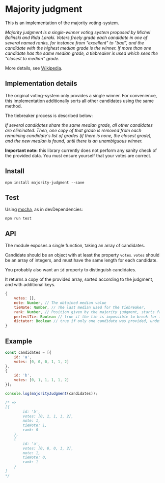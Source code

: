 # Majority judgment

This is an implementation of the majority voting-system.

*Majority judgment is a single-winner voting system proposed by Michel Balinski and Rida Laraki. Voters freely grade each candidate in one of several named ranks, for instance from "excellent" to "bad", and the candidate with the highest median grade is the winner. If more than one candidate has the same median grade, a tiebreaker is used which sees the "closest to median" grade.*

More details, see [Wikipedia](https://en.wikipedia.org/wiki/Majority_judgment).

## Implementation details

The original voting-system only provides a single winner. For convenience, this implementation additionally sorts all other candidates using the same method.

The tiebreaker process is described below:

*If several candidates share the same median grade, all other candidates are eliminated. Then, one copy of that grade is removed from each remaining candidate's list of grades (if there is none, the closest grade), and the new median is found, until there is an unambiguous winner.*

**Important note:** this library currently does not perform any sanity check of the provided data. You must ensure yourself that your votes are correct.

## Install
`npm install majority-judgment --save`

## Test
Using [mocha](https://mochajs.org/), as in devDependencies:

`npm run test`

## API

The module exposes a single function, taking an array of candidates.

Candidate should be an object with at least the property `votes`. `votes` should be an array of integers, and must have the same length for each candidate.

You probably also want an `id` property to distinguish candidates.

It returns a copy of the provided array, sorted according to the judgment, and with additional keys.

```javascript
{
    votes: [],
    note: Number, // The obtained median value
    tieNote: Number, // The last median used for the tiebreaker,
    rank: Number, // Position given by the majority judgment, starts from 0 (winner)
    perfectTie: Boolean // true if the tie is impossible to break for this candidate, undefined otherwise
    dictator: Boolean // true if only one candidate was provided, undefined otherwise
}
```

## Example
```javascript
const candidates = [{
    id: 'a',
    votes: [0, 0, 0, 1, 1, 2]
},
{
    id: 'b',
    votes: [0, 1, 1, 1, 1, 2]
}];

console.log(majorityJudgment(candidates));

/* =>
[{
        id: 'b',
        votes: [0, 1, 1, 1, 2],
        note: 1,
        tieNote: 1,
        rank: 0
    },
    {
        id: 'a',
        votes: [0, 0, 0, 1, 2],
        note: 1,
        tieNote: 0,
        rank: 1
    }
]
*/
```
